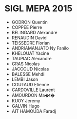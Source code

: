 SIGL MEPA 2015
====

* GODRON Quentin
* COPPEE Pierre
* BELINGARD Alexandre
* RENAUDIN David
* TEISSEDRE Florian
* ANDRIAMANJATO Ny Fanilo
* KHELOUAT Yacine
* TAUPIAC Alexandre
* GRAS Nicolas
* JACCOUD Nicolas
* BALESSE Mehdi
* LEMBI Jason
* COUTAUD Etienne
* CARDOVILLE Laurent
* AMOURDON Ma�t�
* KUOY Jeremy
* GALVIN Hugo
* AIT HAMOUDA Faradj